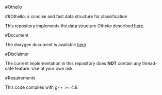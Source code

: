 
#Othello

##Othello: a concise and fast data structure for classification

This repository implements the data structure *Othello* described [here](https://arxiv.org/abs/1608.05699).

#Document


The doxygen document is available [here](https://sdyy1990.github.io/Othello/)

#Disclaimer

The current implementation in this repository does **NOT** contain any thread-safe feature. Use at your own risk. 

#Requirements

This code complies with g++ >= 4.8.


